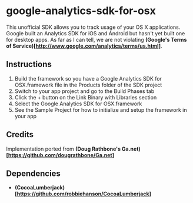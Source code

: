 google-analytics-sdk-for-osx
============================

This unofficial SDK allows you to track usage of your OS X applications. Google built an Analytics SDK for iOS and Android but hasn't yet built one for desktop apps. As far as I can tell, we are not violating **(Google's Terms of Service)[http://www.google.com/analytics/terms/us.html]**.


Instructions
------------
1. Build the framework so you have a Google Analytics SDK for OSX.framework file in the Products folder of the SDK project
2. Switch to your app project and go to the Build Phases tab
3. Click the + button on the Link Binary with Libraries section
4. Select the Google Analytics SDK for OSX.framework
5. See the Sample Project for how to initialize and setup the framework in your app


Credits
-------
Implementation ported from **(Doug Rathbone's Ga.net)[https://github.com/dougrathbone/Ga.net]**


Dependencies
------------
* **(CocoaLumberjack)[https://github.com/robbiehanson/CocoaLumberjack]**
